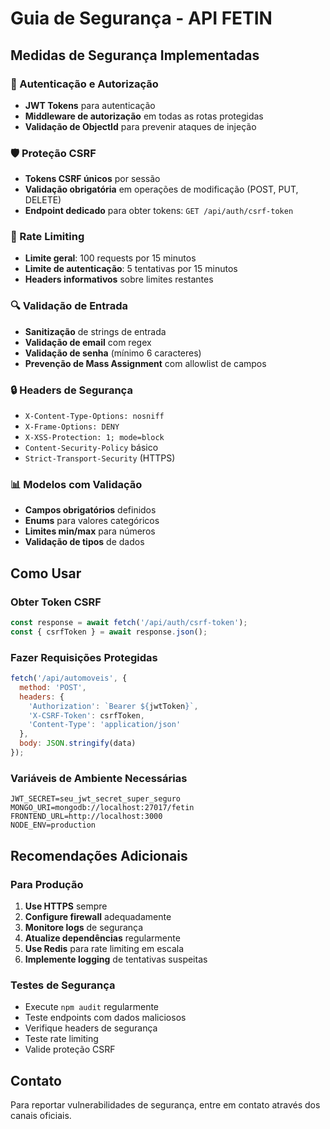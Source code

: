 # Guia de Segurança - API FETIN

## Medidas de Segurança Implementadas

### 🔐 Autenticação e Autorização
- **JWT Tokens** para autenticação
- **Middleware de autorização** em todas as rotas protegidas
- **Validação de ObjectId** para prevenir ataques de injeção

### 🛡️ Proteção CSRF
- **Tokens CSRF únicos** por sessão
- **Validação obrigatória** em operações de modificação (POST, PUT, DELETE)
- **Endpoint dedicado** para obter tokens: `GET /api/auth/csrf-token`

### 🚦 Rate Limiting
- **Limite geral**: 100 requests por 15 minutos
- **Limite de autenticação**: 5 tentativas por 15 minutos
- **Headers informativos** sobre limites restantes

### 🔍 Validação de Entrada
- **Sanitização** de strings de entrada
- **Validação de email** com regex
- **Validação de senha** (mínimo 6 caracteres)
- **Prevenção de Mass Assignment** com allowlist de campos

### 🔒 Headers de Segurança
- `X-Content-Type-Options: nosniff`
- `X-Frame-Options: DENY`
- `X-XSS-Protection: 1; mode=block`
- `Content-Security-Policy` básico
- `Strict-Transport-Security` (HTTPS)

### 📊 Modelos com Validação
- **Campos obrigatórios** definidos
- **Enums** para valores categóricos
- **Limites min/max** para números
- **Validação de tipos** de dados

## Como Usar

### Obter Token CSRF
```javascript
const response = await fetch('/api/auth/csrf-token');
const { csrfToken } = await response.json();
```

### Fazer Requisições Protegidas
```javascript
fetch('/api/automoveis', {
  method: 'POST',
  headers: {
    'Authorization': `Bearer ${jwtToken}`,
    'X-CSRF-Token': csrfToken,
    'Content-Type': 'application/json'
  },
  body: JSON.stringify(data)
});
```

### Variáveis de Ambiente Necessárias
```env
JWT_SECRET=seu_jwt_secret_super_seguro
MONGO_URI=mongodb://localhost:27017/fetin
FRONTEND_URL=http://localhost:3000
NODE_ENV=production
```

## Recomendações Adicionais

### Para Produção
1. **Use HTTPS** sempre
2. **Configure firewall** adequadamente
3. **Monitore logs** de segurança
4. **Atualize dependências** regularmente
5. **Use Redis** para rate limiting em escala
6. **Implemente logging** de tentativas suspeitas

### Testes de Segurança
- Execute `npm audit` regularmente
- Teste endpoints com dados maliciosos
- Verifique headers de segurança
- Teste rate limiting
- Valide proteção CSRF

## Contato
Para reportar vulnerabilidades de segurança, entre em contato através dos canais oficiais.